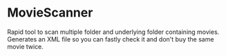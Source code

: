# MovieScanner
Rapid tool to scan multiple folder and underlying folder containing movies.
Generates an XML file so you can fastly check it and don't buy the same movie twice.

